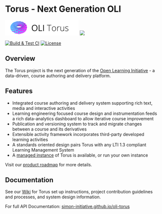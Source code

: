 # Torus - Next Generation OLI

<img height="50" src="assets/static/images/oli_torus_logo.png" />
<a href="http://oli.cmu.edu" alt="Open Learning Initiative">
  <img height="50" src="https://oli.cmu.edu/wp-content/uploads/2018/10/oli-logo-78px-high-1.svg" />
</a>

[![Build & Test CI](https://github.com/Simon-Initiative/oli-torus/workflows/Build%20&%20Test%20CI/badge.svg?branch=master)](https://github.com/Simon-Initiative/oli-torus/actions?query=workflow%3A%22Build+%26+Test+CI%22)
[![License](https://img.shields.io/badge/license-MIT-green.svg)](https://github.com/Simon-Initiative/authoring-client/blob/master/LICENSE)

## Overview

The Torus project is the next generation of the [Open Learning Initiative](https://www.cmu.edu/simon/open-simon/toolkit/tools/learning-tools/oli.html) - a data-driven, course authoring and delivery platform.

## Features

- Integrated course authoring and delivery system supporting rich text, media and interactive activities
- Learning engineering focused course design and instrumentation feeds a rich data-analytics dashboard to allow iterative course improvement
- Publication and versioning system to track and migrate changes between a course and its derivatives
- Extensible activity framework incorporates third-party developed learning activities
- A standards oriented design pairs Torus with any LTI 1.3 compliant Learning Management System
- A [managed instance](https://proton.oli.cmu.edu) of Torus is available, or run your own instance

Visit our [product roadmap](https://github.com/Simon-Initiative/oli-torus/projects/4) for more details.

## Documentation

See our [Wiki](https://github.com/Simon-Initiative/oli-torus/wiki) for Torus set up instructions, project contribution guidelines and processes, and system design information.

For full API Documentation: [simon-initiative.github.io/oli-torus](https://simon-initiative.github.io/oli-torus/Oli.html)


